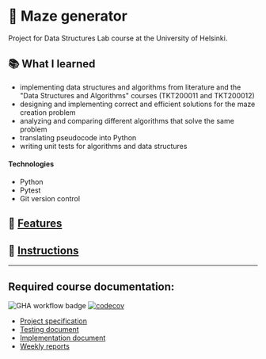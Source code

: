 # :jigsaw: Maze generator

Project for Data Structures Lab course at the University of Helsinki.

## :books: What I learned
- implementing data structures and algorithms from literature and the "Data Structures and Algorithms" courses (TKT200011 and TKT200012)
- designing and implementing correct and efficient solutions for the maze creation problem
- analyzing and comparing different algorithms that solve the same problem
- translating pseudocode into Python
- writing unit tests for algorithms and data structures

#### Technologies
- Python
- Pytest
- Git version control

## 🔗 [Features](documentation/features.md)
## 🔗 [Instructions](documentation/instructions.md)

---

## Required course documentation:

![GHA workflow badge](https://github.com/laurelcrelia/data-structures-lab/workflows/CI/badge.svg)
[![codecov](https://codecov.io/gh/laurelcrelia/data-structures-lab/branch/main/graph/badge.svg?token=XSGKMVPU1C)](https://codecov.io/gh/laurelcrelia/data-structures-lab)

- [Project specification](documentation/course-docs/project-specification.md)
- [Testing document](documentation/course-docs/testing_document.md)
- [Implementation document](documentation/course-docs/implementation_document.md) 
- [Weekly reports](documentation/course-docs/weekly_reports)
  
 

